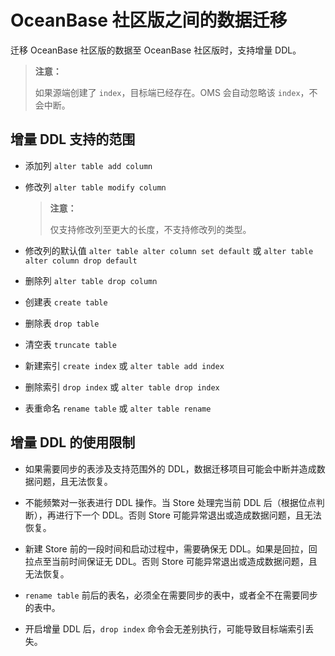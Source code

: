 # OceanBase 社区版之间的数据迁移

迁移 OceanBase 社区版的数据至 OceanBase 社区版时，支持增量 DDL。

>**注意：**
>
>如果源端创建了 `index`，目标端已经存在。OMS 会自动忽略该 `index`，不会中断。

## 增量 DDL 支持的范围

* 添加列 `alter table add column`

* 修改列 `alter table modify column`

    >**注意：**
    >
    >仅支持修改列至更大的长度，不支持修改列的类型。

* 修改列的默认值 `alter table alter column set default` 或 `alter table alter column drop default`

* 删除列 `alter table drop column`

* 创建表 `create table`

* 删除表 `drop table`

* 清空表 `truncate table`

* 新建索引 `create index` 或 `alter table add index`

* 删除索引 `drop index` 或 `alter table drop index`

* 表重命名 `rename table` 或 `alter table rename`

## 增量 DDL 的使用限制

* 如果需要同步的表涉及支持范围外的 DDL，数据迁移项目可能会中断并造成数据问题，且无法恢复。

* 不能频繁对一张表进行 DDL 操作。当 Store 处理完当前 DDL 后（根据位点判断），再进行下一个 DDL。否则 Store 可能异常退出或造成数据问题，且无法恢复。

* 新建 Store 前的一段时间和启动过程中，需要确保无 DDL。如果是回拉，回拉点至当前时间保证无 DDL。否则 Store 可能异常退出或造成数据问题，且无法恢复。

* `rename table` 前后的表名，必须全在需要同步的表中，或者全不在需要同步的表中。

* 开启增量 DDL 后，`drop index` 命令会无差别执行，可能导致目标端索引丢失。
